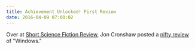 ```yaml
---
title: Achievement Unlocked! First Review
date: 2016-04-09 07:00:02
---
```


Over at [Short Science Fiction Review](https://audioboom.com/channel/ssfr), Jon Cronshaw posted a [nifty review](https://joncronshaw.com/2016/04/08/beth-goder-windows-2016/) of "Windows."
